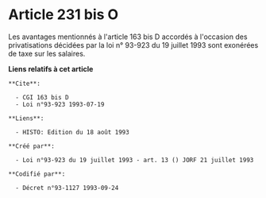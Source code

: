 # Article 231 bis O

Les avantages mentionnés à l'article 163 bis D accordés à l'occasion des privatisations décidées par la loi n° 93-923 du 19
juillet 1993 sont exonérées de taxe sur les salaires.

**Liens relatifs à cet article**

	**Cite**:

	  - CGI 163 bis D
	  - Loi n°93-923 1993-07-19

	**Liens**:

	  - HISTO: Edition du 18 août 1993

	**Créé par**:

	  - Loi n°93-923 du 19 juillet 1993 - art. 13 () JORF 21 juillet 1993

	**Codifié par**:

	  - Décret n°93-1127 1993-09-24
